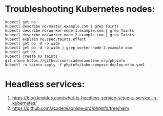# Troubleshooting Kubernetes nodes:
```
kubectl get no
kubectl describe no/master.example.com | grep Taints
kubectl describe no/worker-node-1.example.com | grep Taints
kubectl describe no/worker-node-2.example.com | grep Taints
kubectl explain no.spec.taints.effect
kubectl get po -A -o wide
kubectl get po -A -o wide | grep worker-node-2.example.com
kubectl get ns
kubectl create ns taints
git clone https://github.com/academiaonline-org/phpinfo
kubectl -n taints apply -f phpinfo/kube-compose-deploy-echo.yaml 
```
# Headless services:
1. https://blog.knoldus.com/what-is-headless-service-setup-a-service-in-kubernetes/
2. https://github.com/academiaonline-org/phpinfo/tree/helm
